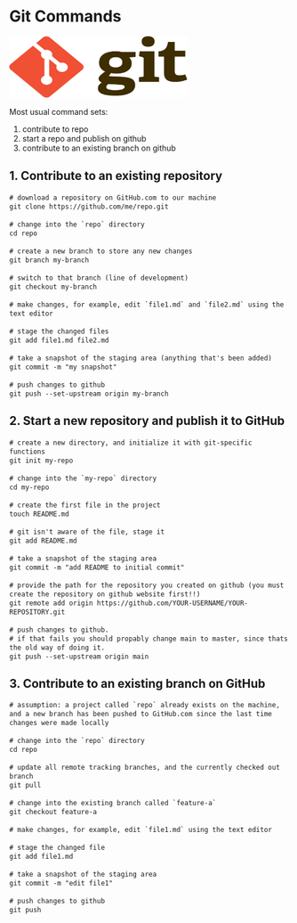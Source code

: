 # Git Commands

<img src="https://github.com/stefgina/git-commands/blob/main/git.png" height=110 width=320>

Most usual command sets:

1. contribute to repo
2. start a repo and publish on github
3. contribute to an existing branch on github

## 1. Contribute to an existing repository
```
# download a repository on GitHub.com to our machine
git clone https://github.com/me/repo.git

# change into the `repo` directory
cd repo

# create a new branch to store any new changes
git branch my-branch

# switch to that branch (line of development)
git checkout my-branch

# make changes, for example, edit `file1.md` and `file2.md` using the text editor

# stage the changed files
git add file1.md file2.md

# take a snapshot of the staging area (anything that's been added)
git commit -m "my snapshot"

# push changes to github
git push --set-upstream origin my-branch
```

## 2. Start a new repository and publish it to GitHub
```
# create a new directory, and initialize it with git-specific functions
git init my-repo

# change into the `my-repo` directory
cd my-repo

# create the first file in the project
touch README.md

# git isn't aware of the file, stage it
git add README.md

# take a snapshot of the staging area
git commit -m "add README to initial commit"

# provide the path for the repository you created on github (you must create the repository on github website first!!)
git remote add origin https://github.com/YOUR-USERNAME/YOUR-REPOSITORY.git

# push changes to github.
# if that fails you should propably change main to master, since thats the old way of doing it.
git push --set-upstream origin main
```

## 3. Contribute to an existing branch on GitHub
```
# assumption: a project called `repo` already exists on the machine, and a new branch has been pushed to GitHub.com since the last time changes were made locally

# change into the `repo` directory
cd repo

# update all remote tracking branches, and the currently checked out branch
git pull

# change into the existing branch called `feature-a`
git checkout feature-a

# make changes, for example, edit `file1.md` using the text editor

# stage the changed file
git add file1.md

# take a snapshot of the staging area
git commit -m "edit file1"

# push changes to github
git push
```
